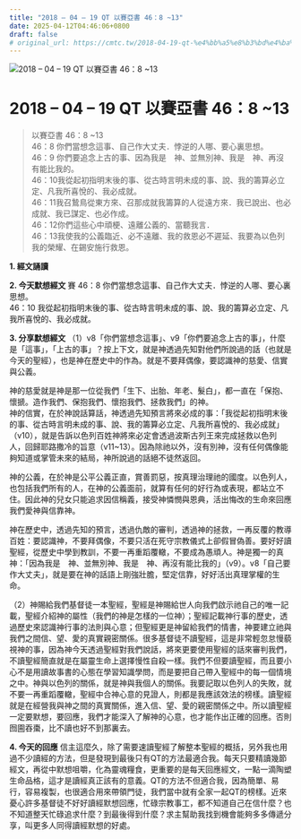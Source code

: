 ```yaml
---
title: "2018 – 04 – 19 QT 以賽亞書 46：8 ~13"
date: 2025-04-12T04:46:06+0800
draft: false
# original_url: https://cmtc.tw/2018-04-19-qt-%e4%bb%a5%e8%b3%bd%e4%ba%9e%e6%9b%b8-46%ef%bc%9a8-13
---
```


![2018 – 04 – 19 QT 以賽亞書 46：8 ~13](/images/qt.jpg   "2018 – 04 – 19 QT 以賽亞書 46：8 ~13")

# 2018 – 04 – 19 QT 以賽亞書 46：8 ~13

> 以賽亞書 46：8 ~13  
> 46：8 你們當想念這事、自己作大丈夫．悖逆的人哪、要心裏思想。  
> 46：9 你們要追念上古的事、因為我是　神、並無別神、我是　神、再沒有能比我的。  
> 46：10我從起初指明末後的事、從古時言明未成的事、說、我的籌算必立定、凡我所喜悅的、我必成就。  
> 46：11我召鷙鳥從東方來、召那成就我籌算的人從遠方來．我已說出、也必成就、我已謀定、也必作成。  
> 46：12你們這些心中頑梗、遠離公義的、當聽我言．  
> 46：13我使我的公義臨近、必不遠離、我的救恩必不遲延、我要為以色列我的榮耀、在錫安施行救恩。

**1. 經文誦讀**

**2.  今天默想經文**
賽 46：8 你們當想念這事、自己作大丈夫．悖逆的人哪、要心裏思想。  
46：10 我從起初指明末後的事、從古時言明未成的事、說、我的籌算必立定、凡我所喜悅的、我必成就。

**3. 分享默想經文**
（1）v8「你們當想念這事」、v9「你們要追念上古的事」，什麼是「這事」，「上古的事」？按上下文，就是神透過先知對他們所說過的話（也就是今天的聖經），也是神在歷史中的作為。就是不要拜偶像，要認識神的慈愛、信實與公義。

神的慈愛就是神是那一位從我們「生下、出胎、年老、髮白」，都一直在「保抱、懷搋。造作我們、保抱我們、懷抱我們、拯救我們」的神。  
神的信實，在於神說話算話，神透過先知預言將來必成的事：「我從起初指明末後的事、從古時言明未成的事、說、我的籌算必立定、凡我所喜悅的、我必成就」（v10），就是告訴以色列百姓神將來必定會透過波斯古列王來完成拯救以色列人，回歸耶路撒冷的旨意（v11\~13）。因為除祂以外，沒有別神，沒有任何偶像能夠知道或掌管未來的結局，神所說過的話絕不徒然返回。

神的公義，在於神是公平公義正直，賞善罰惡，按真理治理祂的國度。以色列人，也包括我們所有的人，在神的公義面前，就算有任何的好行為或表現，都站立不住。因此神的兒女只能追求因信稱義，接受神憐憫與恩典，活出悔改的生命來回應我們愛神與信靠神。

神在歷史中，透過先知的預言，透過仇敵的審判，透過神的拯救，一再反覆的教導百姓：要認識神，不要拜偶像，不要只活在死守宗教儀式上卻假冒偽善。要好好讀聖經，從歷史中學到教訓，不要一再重蹈覆轍，不要成為愚頑人。神是獨一的真神：「因為我是　神、並無別神、我是　神、再沒有能比我的」（v9）。v8「自己要作大丈夫」，就是要在神的話語上剛強壯膽，堅定信靠，好好活出真理掌權的生命。

（2）神賜給我們基督徒一本聖經，聖經是神賜給世人向我們啟示祂自己的唯一記載，聖經介紹神的屬性（我們的神是怎樣的一位神）；聖經記載神行事的歷史，透過歷史來認識神行事的法則與心意；但聖經更是神留給我們的情書，神要建立祂與我們之間信、望、愛的真實親密關係。很多基督徒不讀聖經，這是非常輕忽怠慢藐視神的事，因為神今天透過聖經對我們說話，將來更要使用聖經的話來審判我們，不讀聖經簡直就是在屬靈生命上選擇慢性自殺一樣。我們不但要讀聖經，而且要小心不是用讀故事書的心態在學習知識學問，而是要把自己帶入聖經中的每一個情境之中。神與以色列的關係，就是神與我個人的關係。我要記取以色列人的失敗，就不要一再重蹈覆轍，聖經中合神心意的見證人，則都是我應該效法的榜樣。讀聖經就是在經營我與神之間的真實關係，進入信、望、愛的親密關係之中。所以讀聖經一定要默想，要回應，我們才能深入了解神的心意，也才能作出正確的回應。否則囫圇吞棗，比不讀也好不到那裏去。

**4. 今天的回應**
信主這麼久，除了需要速讀聖經了解整本聖經的概括，另外我也用過不少讀經的方法，但是發現到最後只有QT的方法最適合我。每天只要精讀幾節經文，再從中默想咀嚼，化為靈魂糧食，更重要的是每天回應經文，一點一滴陶塑生命品格，這才是讀經真正該有的意義。QT的方法不但適合我，因為簡單、易行，容易複製，也很適合用來帶領門徒，我們當中就有全家一起QT的榜樣。近來憂心許多基督徒不好好讀經默想回應，忙碌宗教事工，都不知道自己在信什麼？也不知道整天忙碌追求什麼？到最後得到什麼？求主幫助我找到機會能夠多多傳遞分享，叫更多人同得讀經默想的好處。
